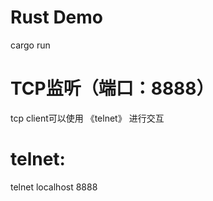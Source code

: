 
# Rust Demo
cargo run


# TCP监听（端口：8888）
tcp client可以使用 《telnet》 进行交互

# telnet:
telnet localhost 8888  
